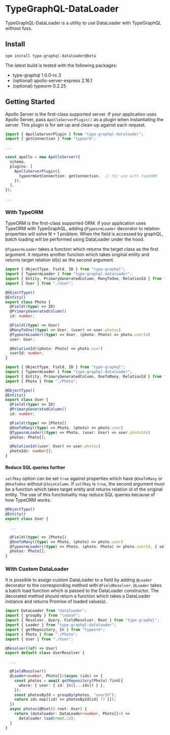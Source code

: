 # TypeGraphQL-DataLoader

TypeGraphQL-DataLoader is a utility to use DataLoader with TypeGraphQL without fuss.

## Install

```
npm install type-graphql-dataloader@beta
```

The latest build is tested with the following packages:

- type-graphql 1.0.0-rc.3
- (optional) apollo-server-express 2.16.1
- (optional) typeorm 0.2.25

## Getting Started

Apollo Server is the first-class supported server. If your application uses Apollo Server, pass `ApolloServerPlugin()` as a plugin when instantiating the server. This plugin is for set-up and clean-up against each request.

```ts
import { ApolloServerPlugin } from "type-graphql-dataloader";
import { getConnection } from "typeorm";

...

const apollo = new ApolloServer({
  schema,
  plugins: [
    ApolloServerPlugin({
      typeormGetConnection: getConnection,  // for use with TypeORM
    }),
  ],
});

...
```

### With TypeORM

TypeORM is the first-class supported ORM. If your application uses TypeORM with TypeGraphQL, adding `@TypeormLoader` decorator to relation properties will solve N + 1 problem. When the field is accessed by graphQL, batch loading will be performed using DataLoader under the hood.

`@TypeormLoader` takes a function which returns the target class as the first argument. it requires another function which takes original entity and returns target relation id(s) as the second argument.

```ts
import { ObjectType, Field, ID } from "type-graphql";
import { TypeormLoader } from "type-graphql-dataloader";
import { Entity, PrimaryGeneratedColumn, ManyToOne, RelationId } from "typeorm";
import { User } from "./User";

@ObjectType()
@Entity()
export class Photo {
  @Field((type) => ID)
  @PrimaryGeneratedColumn()
  id: number;

  @Field((type) => User)
  @ManyToOne((type) => User, (user) => user.photos)
  @TypeormLoader((type) => User, (photo: Photo) => photo.userId)
  user: User;

  @RelationId((photo: Photo) => photo.user)
  userId: number;
}
```

```ts
import { ObjectType, Field, ID } from "type-graphql";
import { TypeormLoader } from "type-graphql-dataloader";
import { Entity, PrimaryGeneratedColumn, OneToMany, RelationId } from "typeorm";
import { Photo } from "./Photo";

@ObjectType()
@Entity()
export class User {
  @Field((type) => ID)
  @PrimaryGeneratedColumn()
  id: number;

  @Field((type) => [Photo])
  @OneToMany((type) => Photo, (photo) => photo.user)
  @TypeormLoader((type) => Photo, (user: User) => user.photoIds)
  photos: Photo[];

  @RelationId((user: User) => user.photos)
  photoIds: number[];
}
```

#### Reduce SQL queries further

`selfKey` option can be set `true` against properties which have `@OneToMany` or `@OneToOne` without `@JoinColumn`. If `selfKey` is `true`, the second argument must be a function which takes target entity and returns relation id of the original entity. The use of this functionality may reduce SQL queries because of how TypeORM works.

```ts
@ObjectType()
@Entity()
export class User {

  ...

  @Field((type) => [Photo])
  @OneToMany((type) => Photo, (photo) => photo.user)
  @TypeormLoader((type) => Photo, (photo: Photo) => photo.userId, { selfKey: true })
  photos: Photo[];
}
```

### With Custom DataLoader

It is possible to assign custom DataLoader to a field by adding `@Loader` decorator to the corresponding method with `@FieldResolver`. `@Loader` takes a batch load function which is passed to the DataLoader constructor. The decorated method should return a function which takes a DataLoader instance and returns Promise of loaded value(s).

```ts
import DataLoader from "dataloader";
import { groupBy } from "lodash";
import { Resolver, Query, FieldResolver, Root } from "type-graphql";
import { Loader } from "type-graphql-dataloader";
import { getRepository, In } from "typeorm";
import { Photo } from "./Photo";
import { User } from "./User";

@Resolver((of) => User)
export default class UserResolver {

  ...

  @FieldResolver()
  @Loader<number, Photo[]>(async (ids) => {
    const photos = await getRepository(Photo).find({
      where: { user: { id: In([...ids]) } },
    });
    const photosById = groupBy(photos, "userId");
    return ids.map((id) => photosById[id] ?? []);
  })
  async photos(@Root() root: User) {
    return (dataloader: DataLoader<number, Photo[]>) =>
      dataloader.load(root.id);
  }
}
```
